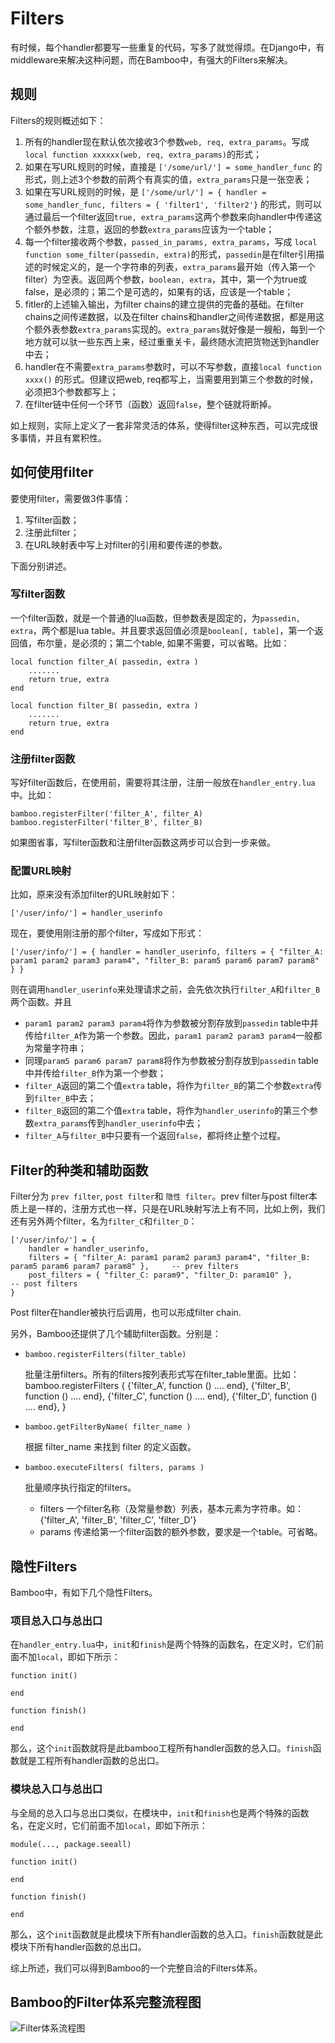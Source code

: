 # Filters

有时候，每个handler都要写一些重复的代码，写多了就觉得烦。在Django中，有middleware来解决这种问题，而在Bamboo中，有强大的Filters来解决。

## 规则
Filters的规则概述如下：

1. 所有的handler现在默认依次接收3个参数`web, req, extra_params`。写成 `local function xxxxxx(web, req, extra_params)`的形式；
2. 如果在写URL规则的时候，直接是 `['/some/url/'] = some_handler_func` 的形式，则上述3个参数的前两个有真实的值，`extra_params`只是一张空表；
3. 如果在写URL规则的时候，是 `['/some/url/'] = { handler = some_handler_func, filters = { 'filter1', 'filter2'}` 的形式，则可以通过最后一个filter返回`true, extra_params`这两个参数来向handler中传递这个额外参数，注意，返回的参数`extra_params`应该为一个table；
4. 每一个filter接收两个参数，`passed_in_params, extra_params`，写成 `local function some_filter(passedin, extra)`的形式，`passedin`是在filter引用描述的时候定义的，是一个字符串的列表，`extra_params`最开始（传入第一个filter）为空表。返回两个参数，`boolean, extra`，其中，第一个为true或false，是必须的；第二个是可选的，如果有的话，应该是一个table；
5. fitler的上述输入输出，为filter chains的建立提供的完备的基础。在filter chains之间传递数据，以及在filter chains和handler之间传递数据，都是用这个额外表参数`extra_params`实现的。`extra_params`就好像是一艘船，每到一个地方就可以驮一些东西上来，经过重重关卡，最终随水流把货物送到handler中去；
6. handler在不需要`extra_params`参数时，可以不写参数，直接`local function xxxx()` 的形式。但建议把web, req都写上，当需要用到第三个参数的时候，必须把3个参数都写上；
7. 在filter链中任何一个环节（函数）返回`false`，整个链就将断掉。

如上规则，实际上定义了一套非常灵活的体系，使得filter这种东西，可以完成很多事情，并且有累积性。

## 如何使用filter

要使用filter，需要做3件事情：

1. 写filter函数；
2. 注册此filter；
3. 在URL映射表中写上对filter的引用和要传递的参数。

下面分别讲述。

### 写filter函数

一个filter函数，就是一个普通的lua函数，但参数表是固定的，为`passedin, extra`，两个都是lua table。并且要求返回值必须是`boolean[, table]`，第一个返回值，布尔量，是必须的；第二个table, 如果不需要，可以省略。比如：

	local function filter_A( passedin, extra )
		.......
		return true, extra
	end
	
	local function filter_B( passedin, extra )
		.......
		return true, extra
	end

### 注册filter函数

写好filter函数后，在使用前，需要将其注册，注册一般放在`handler_entry.lua`中。比如：

	bamboo.registerFilter('filter_A', filter_A)
	bamboo.registerFilter('filter_B', filter_B)
	

如果图省事，写filter函数和注册filter函数这两步可以合到一步来做。

### 配置URL映射

比如，原来没有添加filter的URL映射如下：

	['/user/info/'] = handler_userinfo

现在，要使用刚注册的那个filter，写成如下形式：

	['/user/info/'] = { handler = handler_userinfo, filters = { "filter_A: param1 param2 param3 param4", "filter_B: param5 param6 param7 param8" } }

则在调用`handler_userinfo`来处理请求之前，会先依次执行`filter_A`和`filter_B`两个函数。并且

- `param1 param2 param3 param4`将作为参数被分割存放到`passedin` table中并传给`filter_A`作为第一个参数。因此，`param1 param2 param3 param4`一般都为常量字符串；
- 同理`param5 param6 param7 param8`将作为参数被分割存放到`passedin` table中并传给`filter_B`作为第一个参数；
- `filter_A`返回的第二个值`extra` table，将作为`filter_B`的第二个参数`extra`传到`filter_B`中去；
- `filter_B`返回的第二个值`extra` table，将作为`handler_userinfo`的第三个参数`extra_params`传到`handler_userinfo`中去；
- `filter_A`与`filter_B`中只要有一个返回`false`，都将终止整个过程。

## Filter的种类和辅助函数

Filter分为 `prev filter`, `post filter`和 `隐性 filter`。prev filter与post filter本质上是一样的，注册方式也一样，只是在URL映射写法上有不同，比如上例，我们还有另外两个filter，名为`filter_C`和`filter_D`：

	['/user/info/'] = { 
		handler = handler_userinfo, 
		filters = { "filter_A: param1 param2 param3 param4", "filter_B: param5 param6 param7 param8" },		-- prev filters
		post_filters = { "filter_C: param9", "filter_D: param10" }, 										-- post filters
	}

Post filter在handler被执行后调用，也可以形成filter chain.

另外，Bamboo还提供了几个辅助filter函数。分别是：

- `bamboo.registerFilters(filter_table)`

	批量注册filters。所有的filters按列表形式写在filter_table里面。比如：
	bamboo.registerFilters {
		{'filter_A', function () ....  end},
		{'filter_B', function () ....  end},
		{'filter_C', function () ....  end},
		{'filter_D', function () ....  end},
	}

- `bamboo.getFilterByName( filter_name )`

	根据 filter_name 来找到 filter 的定义函数。 

- `bamboo.executeFilters( filters, params )`

	批量顺序执行指定的filters。
	- filters	一个filter名称（及常量参数）列表，基本元素为字符串。如： {'filter_A', 'filter_B', 'filter_C', 'filter_D'}
	- params	传递给第一个filter函数的额外参数，要求是一个table。可省略。

## 隐性Filters

Bamboo中，有如下几个隐性Filters。

### 项目总入口与总出口
在`handler_entry.lua`中，`init`和`finish`是两个特殊的函数名，在定义时，它们前面不加`local`，即如下所示：
	
	function init()
	
	end

	function finish()
	
	end

那么，这个`init`函数就将是此bamboo工程所有handler函数的总入口。`finish`函数就是工程所有handler函数的总出口。

### 模块总入口与总出口
与全局的总入口与总出口类似，在模块中，`init`和`finish`也是两个特殊的函数名，在定义时，它们前面不加`local`，即如下所示：

	module(..., package.seeall)
	
	function init()
	
	end

	function finish()
	
	end

那么，这个`init`函数就是此模块下所有handler函数的总入口。`finish`函数就是此模块下所有handler函数的总出口。

综上所述，我们可以得到Bamboo的一个完整自洽的Filters体系。

## Bamboo的Filter体系完整流程图

![Filter体系流程图](/daogangtang/bamboo_doc_cn/blob/master/images/filter_params_passing.png?raw=true)